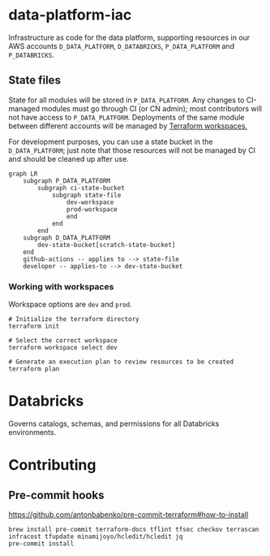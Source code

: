 # data-platform-iac
Infrastructure as code for the data platform, supporting resources in our AWS accounts `D_DATA_PLATFORM`,
`D_DATABRICKS`, `P_DATA_PLATFORM` and `P_DATABRICKS`.

## State files
State for all modules will be stored in `P_DATA_PLATFORM`. Any changes to CI-managed modules must go through CI (or CN admin);
most contributors will not have access to `P_DATA_PLATFORM`. Deployments of the same module between different accounts
will be managed by [Terraform workspaces.](https://developer.hashicorp.com/terraform/language/state/workspaces)

For development purposes, you can use a state bucket in the `D_DATA_PLATFORM`; just note that those
resources will not be managed by CI and should be cleaned up after use.

```mermaid
graph LR
    subgraph P_DATA_PLATFORM
        subgraph ci-state-bucket
            subgraph state-file
                dev-workspace
                prod-workspace
                end
            end
        end
    subgraph D_DATA_PLATFORM
        dev-state-bucket[scratch-state-bucket]
    end
    github-actions -- applies to --> state-file
    developer -- applies-to --> dev-state-bucket

```

### Working with workspaces
Workspace options are `dev` and `prod`.
```shell
# Initialize the terraform directory
terraform init

# Select the correct workspace
terraform workspace select dev

# Generate an execution plan to review resources to be created
terraform plan

```

# Databricks
Governs catalogs, schemas, and permissions for all Databricks environments.



# Contributing
## Pre-commit hooks
https://github.com/antonbabenko/pre-commit-terraform#how-to-install

```shell
brew install pre-commit terraform-docs tflint tfsec checkov terrascan infracost tfupdate minamijoyo/hcledit/hcledit jq
pre-commit install
```
